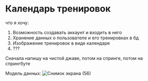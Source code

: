 # Календарь тренировок

что я хочу:
1. Возможность создавать аккаунт и входить в него
2. Хранение данных о пользователе и его тренировках в бд
3. Изображение тренировок в виде календаря
4. ???

Сначала напишу на чистой джаве, потом на спринге, потом на спрингбуте

Модель данных:
![Снимок экрана (56)](https://user-images.githubusercontent.com/89920118/214589204-2f35c58e-1935-42fa-8634-b7f1d0c48194.png)
